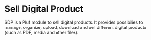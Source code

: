 # Sell Digital Product
SDP is a Pluf module to sell digital products. It provides possibilies to manage, organize, upload, download and sell different digital products (such as PDF, media and other files).